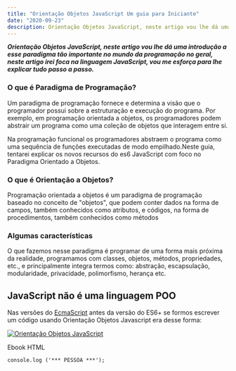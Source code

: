 ```yaml
---
title: "Orientação Objetos JavaScript Um guia para Iniciante"
date: "2020-09-23"
description: Orientação Objetos JavaScript, neste artigo vou lhe dá uma introdução a esse paradigma tão importante no mundo da programação no geral, neste artigo irei foca na linguagem JavaScript, vou me esforça para lhe explicar tudo passo a passo.
---
```


**_Orientação Objetos JavaScript, neste artigo vou lhe dá uma introdução a esse paradigma tão importante no mundo da programação no geral, neste artigo irei foca na linguagem JavaScript, vou me esforça para lhe explicar tudo passo a passo._**

### O que é Paradigma de Programação?

Um paradigma de programação fornece e determina a visão que o programador possui sobre a estruturação e execução do programa. Por exemplo, em programação orientada a objetos, os programadores podem abstrair um programa como uma coleção de objetos que interagem entre si.

Na programação funcional os programadores abstraem o programa como uma sequência de funções executadas de modo empilhado.Neste guia, tentarei explicar os novos recursos do es6 JavaScript com foco no Paradigma Orientado a Objetos.

### O que é Orientação a Objetos?

Programação orientada a objetos é um paradigma de programação baseado no conceito de "objetos", que podem conter dados na forma de campos, também conhecidos como atributos, e códigos, na forma de procedimentos, também conhecidos como métodos

### Algumas características

O que fazemos nesse paradigma é programar de uma forma mais próxima da realidade, programamos com classes, objetos, métodos, propriedades, etc., e principalmente integra termos como: abstração, escapsulação, modularidade, privacidade, polimorfismo, herança etc.

## JavaScript não é uma linguagem POO

Nas versões do [EcmaScript](https://youtu.be/PlFlKxZbVqs) antes da versão do ES6+ se formos escrever um código usando Orientação Objetos Javascript era desse forma:

[![Orientação Objetos JavaScript](/uploads/2020/09/ebook-guia-completo-html.png)](/ebook-gratuito-html)

Ebook HTML

```
console.log ('*** PESSOA ***');
